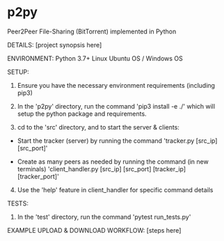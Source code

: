 # p2py
 Peer2Peer File-Sharing (BitTorrent) implemented in Python

DETAILS:
[project synopsis here]

ENVIRONMENT:
Python 3.7+
Linux Ubuntu OS / Windows OS

SETUP:
1. Ensure you have the necessary environment requirements (including pip3)

2. In the 'p2py' directory, run the command 'pip3 install -e ./' which will setup the python package and requirements.

3. cd to the 'src' directory, and to start the server & clients:

- Start the tracker (server) by running the command 
    'tracker.py [src_ip] [src_port]'

- Create as many peers as needed by running the command (in new terminals)
    'client_handler.py [src_ip] [src_port] [tracker_ip] [tracker_port]'

4. Use the 'help' feature in client_handler for specific command details

TESTS:
1. In the 'test' directory, run the command 'pytest run_tests.py'

EXAMPLE UPLOAD & DOWNLOAD WORKFLOW:
[steps here]